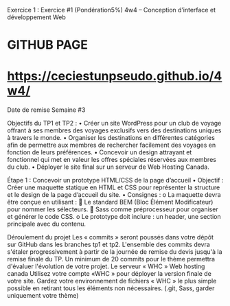 Exercice 1 : 
Exercice #1 (Pondération5%)
4w4 – Conception d’interface et développement Web

# GITHUB PAGE
# https://ceciestunpseudo.github.io/4w4/



 Date de remise    Semaine #3            

Objectifs du TP1 et TP2 :
•	Créer un site WordPress pour un club de voyage offrant à ses membres des voyages exclusifs vers des destinations uniques à travers le monde.
•	Organiser les destinations en différentes catégories afin de permettre aux membres de rechercher facilement des voyages en fonction de leurs préférences.
•	Concevoir un design attrayant et fonctionnel qui met en valeur les offres spéciales réservées aux membres du club.
•	Déployer le site final sur un serveur de Web Hosting Canada.

Étape 1 : Concevoir un prototype HTML/CSS de la page d’accueil
•	Objectif :
Créer une maquette statique en HTML et CSS pour représenter la structure et le design de la page d’accueil du site.
•	Consignes :
o	La maquette devra être conçue en utilisant :
	Le standard BEM (Bloc Élément Modificateur) pour nommer les sélecteurs.
	Sass comme préprocesseur pour organiser et générer le code CSS.
o	Le prototype doit inclure : un header, une section principale avec du contenu.
 
 

 
Déroulement du projet
Les « commits » seront poussés dans votre dépôt sur GitHub dans les branches tp1 et tp2.
L'ensemble des commits devra s'étaler progressivement à partir de la journée de remise du devis jusqu'à la remise finale du TP.
Un minimum de 20 commits pour le thème permettra d'évaluer l'évolution de votre projet.
Le serveur « WHC » Web hosting canada
Utilisez votre compte «WHC » pour déployer la version finale de votre site.
Gardez votre environnement de fichiers « WHC » le plus simple possible en retirant tous les éléments non nécessaires. (.git, Sass, garder uniquement votre thème)
